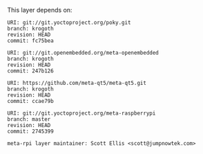 This layer depends on:

    URI: git://git.yoctoproject.org/poky.git
    branch: krogoth
    revision: HEAD
    commit: fc75bea

    URI: git://git.openembedded.org/meta-openembedded
    branch: krogoth
    revision: HEAD
    commit: 247b126

    URI: https://github.com/meta-qt5/meta-qt5.git
    branch: krogoth
    revision: HEAD
    commit: ccae79b

    URI: git://git.yoctoproject.org/meta-raspberrypi 
    branch: master
    revision: HEAD
    commit: 2745399

    meta-rpi layer maintainer: Scott Ellis <scott@jumpnowtek.com>
